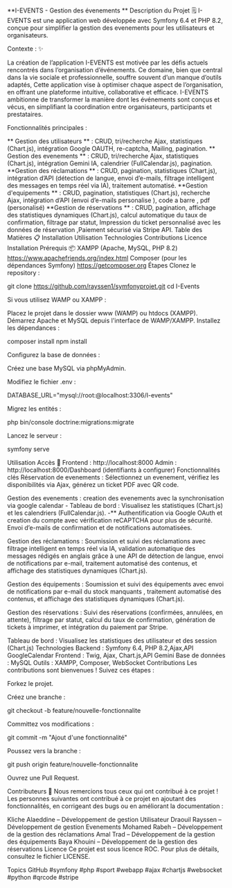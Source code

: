 **I-EVENTS - Gestion des évenements **
Description du Projet 🗒️
I-EVENTS est une application web développée avec Symfony 6.4 et PHP 8.2, conçue pour simplifier la gestion des evenements pour les utilisateurs et organisateurs.

Contexte : ✨

La création de l’application I-EVENTS est motivée par les défis actuels rencontrés dans l’organisation d’événements. Ce domaine, bien que central dans la vie sociale et professionnelle, souffre souvent d’un manque d’outils adaptés, Cette application vise à optimiser chaque aspect de l’organisation, en offrant une plateforme intuitive, collaborative et efficace. I-EVENTS ambitionne de transformer la manière dont les événements sont conçus et vécus, en simplifiant la coordination entre organisateurs, participants et prestataires.

Fonctionnalités principales :

** Gestion des utilisateurs ** : CRUD, tri/recherche Ajax, statistiques (Chart.js), intégration Google OAUTH, re-captcha, Mailing, pagination.
** Gestion des evenements ** : CRUD, tri/recherche Ajax, statistiques (Chart.js), intégration Gemini IA, calendrier (FullCalendar.js), pagination.
**Gestion des réclamations ** : CRUD, pagination, statistiques (Chart.js), intégration d’API (détection de langue, envoi d’e-mails, filtrage intelligent des messages en temps réel via IA), traitement automatisé.
**Gestion d'equipements ** : CRUD, pagination, statistiques (Chart.js), recherche Ajax, intégration d’API (envoi d’e-mails personalise ), code a barre , pdf (personalisé)
**Gestion de réservations ** : CRUD, pagination, affichage des statistiques dynamiques (Chart.js), calcul automatique du taux de confirmation, filtrage par statut, Impression du ticket personnalisé avec les données de réservation ,Paiement sécurisé via Stripe API.
Table des Matières 📋
Installation
Utilisation
Technologies
Contributions
Licence
Installation
Prérequis 📦
XAMPP (Apache, MySQL, PHP 8.2)
https://www.apachefriends.org/index.html
Composer (pour les dépendances Symfony)
https://getcomposer.org
Étapes
Clonez le repository :

git clone https://github.com/rayssen1/symfonyprojet.git
cd I-Events

Si vous utilisez WAMP ou XAMPP :

Placez le projet dans le dossier www (WAMP) ou htdocs (XAMPP).
Démarrez Apache et MySQL depuis l'interface de WAMP/XAMPP.
Installez les dépendances :

composer install
npm install

Configurez la base de données :

Créez une base MySQL via phpMyAdmin.

Modifiez le fichier .env :

DATABASE_URL="mysql://root:@localhost:3306/I-events"

Migrez les entités :

php bin/console doctrine:migrations:migrate

Lancez le serveur :

symfony serve

Utilisation
Accès 🔑
Frontend : http://localhost:8000
Admin : http://localhost:8000/Dashboard (identifiants à configurer)
Fonctionnalités clés
Réservation de evenements :
Sélectionnez un evenement, vérifiez les disponibilités via Ajax, générez un ticket PDF avec QR code.

Gestion des evenements :
creation des evenements avec la synchronisation via google calendar - Tableau de bord :
Visualisez les statistiques (Chart.js) et les calendriers (FullCalendar.js). -** Authentification via Google OAuth et creation du compte avec vérification reCAPTCHA pour plus de sécurité. Envoi d’e-mails de confirmation et de notifications automatisées.

Gestion des réclamations :
Soumission et suivi des réclamations avec filtrage intelligent en temps réel via IA, validation automatique des messages rédigés en anglais grâce à une API de détection de langue, envoi de notifications par e-mail, traitement automatisé des contenus, et affichage des statistiques dynamiques (Chart.js).

Gestion des équipements :
Soumission et suivi des équipements avec envoi de notifications par e-mail du stock manquants , traitement automatisé des contenus, et affichage des statistiques dynamiques (Chart.js).

Gestion des réservations : Suivi des réservations (confirmées, annulées, en attente), filtrage par statut, calcul du taux de confirmation, génération de tickets à imprimer, et intégration du paiement par Stripe.

Tableau de bord :
Visualisez les statistiques des utilisateur et des session (Chart.js)
Technologies
Backend : Symfony 6.4, PHP 8.2,Ajax,API GoogleCalendar
Frontend : Twig, Ajax, Chart.js,API Gemini
Base de données : MySQL
Outils : XAMPP, Composer, WebSocket
Contributions
Les contributions sont bienvenues ! Suivez ces étapes :

Forkez le projet.

Créez une branche :

git checkout -b feature/nouvelle-fonctionnalite

Committez vos modifications :

git commit -m "Ajout d'une fonctionnalité"

Poussez vers la branche :

git push origin feature/nouvelle-fonctionnalite

Ouvrez une Pull Request.

Contributeurs 👥
Nous remercions tous ceux qui ont contribué à ce projet !
Les personnes suivantes ont contribué à ce projet en ajoutant des fonctionnalités, en corrigeant des bugs ou en améliorant la documentation :

Kliche Alaeddine – Développement de gestion Utilisateur
Draouil Rayssen – Développement de gestion Evenements
Mohamed Rabeh – Développement de la gestion des réclamations
Amal Trad – Développement de la gestion des équipements
Baya Khouini – Développement de la gestion des réservations
Licence
Ce projet est sous licence ROC. Pour plus de détails, consultez le fichier LICENSE.

Topics GitHub
#symfony #php #sport #webapp #ajax #chartjs #websocket #python #qrcode #stripe
